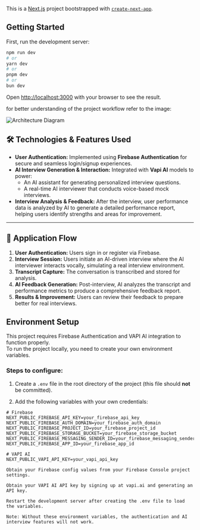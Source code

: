 This is a [Next.js](https://nextjs.org) project bootstrapped with [`create-next-app`](https://nextjs.org/docs/app/api-reference/cli/create-next-app).

## Getting Started

First, run the development server:

```bash
npm run dev
# or
yarn dev
# or
pnpm dev
# or
bun dev
```

Open [http://localhost:3000](http://localhost:3000) with your browser to see the result.

for better understanding of the project workflow refer to the image: 


![Architecture Diagram](assets/Interviewmate%20project%20workflow.png)


## 🛠️ Technologies & Features Used

- **User Authentication:** Implemented using **Firebase Authentication** for secure and seamless login/signup experiences.
- **AI Interview Generation & Interaction:** Integrated with **Vapi AI** models to power:
  - An AI assistant for generating personalized interview questions.
  - A real-time AI interviewer that conducts voice-based mock interviews.
- **Interview Analysis & Feedback:** After the interview, user performance data is analyzed by AI to generate a detailed performance report, helping users identify strengths and areas for improvement.

---

## 🔄 Application Flow

1. **User Authentication:** Users sign in or register via Firebase.
2. **Interview Session:** Users initiate an AI-driven interview where the AI interviewer interacts vocally, simulating a real interview environment.
3. **Transcript Capture:** The conversation is transcribed and stored for analysis.
4. **AI Feedback Generation:** Post-interview, AI analyzes the transcript and performance metrics to produce a comprehensive feedback report.
5. **Results & Improvement:** Users can review their feedback to prepare better for real interviews.

## Environment Setup

This project requires Firebase Authentication and VAPI AI integration to function properly.  
To run the project locally, you need to create your own environment variables.

### Steps to configure:

1. Create a `.env` file in the root directory of the project (this file should **not** be committed).

2. Add the following variables with your own credentials:

```env
# Firebase
NEXT_PUBLIC_FIREBASE_API_KEY=your_firebase_api_key
NEXT_PUBLIC_FIREBASE_AUTH_DOMAIN=your_firebase_auth_domain
NEXT_PUBLIC_FIREBASE_PROJECT_ID=your_firebase_project_id
NEXT_PUBLIC_FIREBASE_STORAGE_BUCKET=your_firebase_storage_bucket
NEXT_PUBLIC_FIREBASE_MESSAGING_SENDER_ID=your_firebase_messaging_sender_id
NEXT_PUBLIC_FIREBASE_APP_ID=your_firebase_app_id

# VAPI AI
NEXT_PUBLIC_VAPI_API_KEY=your_vapi_api_key

Obtain your Firebase config values from your Firebase Console project settings.

Obtain your VAPI AI API key by signing up at vapi.ai and generating an API key.

Restart the development server after creating the .env file to load the variables.

Note: Without these environment variables, the authentication and AI interview features will not work.

